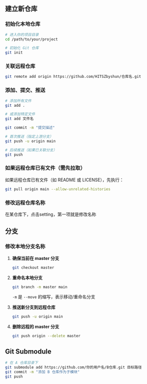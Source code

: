 ## 建立新仓库

### 初始化本地仓库

```bash
# 进入你的项目目录
cd /path/to/your/project

# 初始化 Git 仓库
git init
```

### 关联远程仓库

```bash
git remote add origin https://github.com/HITSZbyshun/仓库名.git
```

### 添加、提交、推送

```bash
# 添加所有文件
git add .

# 或添加特定文件
git add 文件名

git commit -m "提交描述"

# 首次推送（指定上游分支）
git push -u origin main

# 后续推送（如果已关联分支）
git push
```



### 如果远程仓库已有文件（需先拉取）

如果远程仓库已有文件（如 README 或 LICENSE），先执行：

```bash
git pull origin main --allow-unrelated-histories
```



### 修改远程仓库名称

在某仓库下，点击setting，第一项就是修改名称



## 分支

### 修改本地分支名称

1. **确保当前在 master 分支**

   ```bash
   git checkout master
   ```

2. **重命名本地分支**

   ```bash
   git branch -m master main
   ```

   `-m` 是 `--move` 的缩写，表示移动/重命名分支

3. **推送新分支到远程仓库**

   ```bash
   git push -u origin main
   ```
   
4. **删除远程的 master 分支**

   ```bash
   git push origin --delete master
   ```





##  Git Submodule

```bash
# 在 A 仓库目录下
git submodule add https://github.com/你的用户名/B仓库.git 目标路径
git commit -m "添加 B 仓库作为子模块"
git push
```
